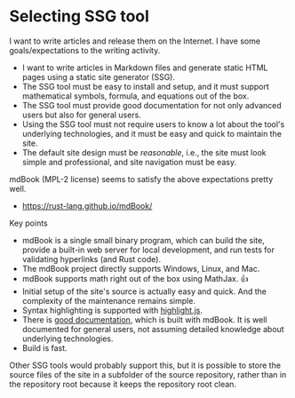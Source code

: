 # Selecting SSG tool

I want to write articles and release them on the Internet.
I have some goals/expectations to the writing activity.

- I want to write articles in Markdown files and
  generate static HTML pages using a static site generator (SSG).
- The SSG tool must be easy to install and setup, and
  it must support mathematical symbols, formula, and equations out of the box.
- The SSG tool must provide good documentation for not only advanced users
  but also for general users.
- Using the SSG tool must not require users to know a lot about
  the tool's underlying technologies, and
  it must be easy and quick to maintain the site.
- The default site design must be _reasonable_, i.e.,
  the site must look simple and professional, and
  site navigation must be easy.

mdBook (MPL-2 license) seems to satisfy the above expectations pretty well.

- <https://rust-lang.github.io/mdBook/>

Key points

- mdBook is a single small binary program, which can build the site,
  provide a built-in web server for local development,
  and run tests for validating hyperlinks (and Rust code).
- The mdBook project directly supports Windows, Linux, and Mac.
- mdBook supports math right out of the box using MathJax. 👍
- Initial setup of the site's source is actually easy and quick.
  And the complexity of the maintenance remains simple.
- Syntax highlighting is supported with
  [highlight.js](https://highlightjs.org/).
- There is [good documentation](https://rust-lang.github.io/mdBook/),
  which is built with mdBook.
  It is well documented for general users,
  not assuming detailed knowledge about
  underlying technologies.
- Build is fast.

Other SSG tools would probably support this,
but it is possible to store the source files of the site
in a subfolder of the source repository,
rather than in the repository root
because it keeps the repository root clean.
